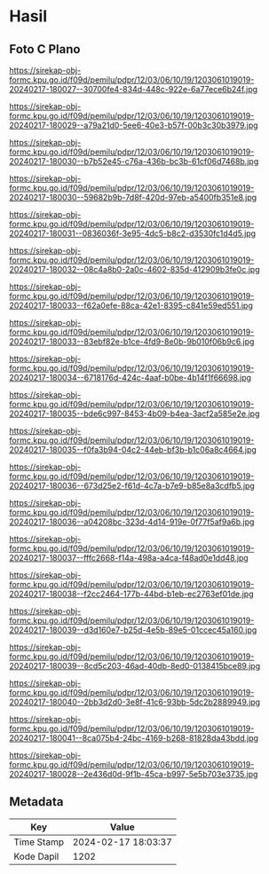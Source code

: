 # Hasil

## Foto C Plano

https://sirekap-obj-formc.kpu.go.id/f09d/pemilu/pdpr/12/03/06/10/19/1203061019019-20240217-180027--30700fe4-834d-448c-922e-6a77ece6b24f.jpg

https://sirekap-obj-formc.kpu.go.id/f09d/pemilu/pdpr/12/03/06/10/19/1203061019019-20240217-180029--a79a21d0-5ee6-40e3-b57f-00b3c30b3979.jpg

https://sirekap-obj-formc.kpu.go.id/f09d/pemilu/pdpr/12/03/06/10/19/1203061019019-20240217-180030--b7b52e45-c76a-436b-bc3b-61cf06d7468b.jpg

https://sirekap-obj-formc.kpu.go.id/f09d/pemilu/pdpr/12/03/06/10/19/1203061019019-20240217-180030--59682b9b-7d8f-420d-97eb-a5400fb351e8.jpg

https://sirekap-obj-formc.kpu.go.id/f09d/pemilu/pdpr/12/03/06/10/19/1203061019019-20240217-180031--0836036f-3e95-4dc5-b8c2-d3530fc1d4d5.jpg

https://sirekap-obj-formc.kpu.go.id/f09d/pemilu/pdpr/12/03/06/10/19/1203061019019-20240217-180032--08c4a8b0-2a0c-4602-835d-412909b3fe0c.jpg

https://sirekap-obj-formc.kpu.go.id/f09d/pemilu/pdpr/12/03/06/10/19/1203061019019-20240217-180033--f62a0efe-88ca-42e1-8395-c841e59ed551.jpg

https://sirekap-obj-formc.kpu.go.id/f09d/pemilu/pdpr/12/03/06/10/19/1203061019019-20240217-180033--83ebf82e-b1ce-4fd9-8e0b-9b010f06b9c6.jpg

https://sirekap-obj-formc.kpu.go.id/f09d/pemilu/pdpr/12/03/06/10/19/1203061019019-20240217-180034--6718176d-424c-4aaf-b0be-4b14f1f66698.jpg

https://sirekap-obj-formc.kpu.go.id/f09d/pemilu/pdpr/12/03/06/10/19/1203061019019-20240217-180035--bde6c997-8453-4b09-b4ea-3acf2a585e2e.jpg

https://sirekap-obj-formc.kpu.go.id/f09d/pemilu/pdpr/12/03/06/10/19/1203061019019-20240217-180035--f0fa3b94-04c2-44eb-bf3b-b1c06a8c4664.jpg

https://sirekap-obj-formc.kpu.go.id/f09d/pemilu/pdpr/12/03/06/10/19/1203061019019-20240217-180036--673d25e2-f61d-4c7a-b7e9-b85e8a3cdfb5.jpg

https://sirekap-obj-formc.kpu.go.id/f09d/pemilu/pdpr/12/03/06/10/19/1203061019019-20240217-180036--a04208bc-323d-4d14-919e-0f77f5af9a6b.jpg

https://sirekap-obj-formc.kpu.go.id/f09d/pemilu/pdpr/12/03/06/10/19/1203061019019-20240217-180037--fffc2668-f14a-498a-a4ca-f48ad0e1dd48.jpg

https://sirekap-obj-formc.kpu.go.id/f09d/pemilu/pdpr/12/03/06/10/19/1203061019019-20240217-180038--f2cc2464-177b-44bd-b1eb-ec2763ef01de.jpg

https://sirekap-obj-formc.kpu.go.id/f09d/pemilu/pdpr/12/03/06/10/19/1203061019019-20240217-180039--d3d160e7-b25d-4e5b-89e5-01ccec45a160.jpg

https://sirekap-obj-formc.kpu.go.id/f09d/pemilu/pdpr/12/03/06/10/19/1203061019019-20240217-180039--8cd5c203-46ad-40db-8ed0-0138415bce89.jpg

https://sirekap-obj-formc.kpu.go.id/f09d/pemilu/pdpr/12/03/06/10/19/1203061019019-20240217-180040--2bb3d2d0-3e8f-41c6-93bb-5dc2b2889949.jpg

https://sirekap-obj-formc.kpu.go.id/f09d/pemilu/pdpr/12/03/06/10/19/1203061019019-20240217-180041--8ca075b4-24bc-4169-b268-81828da43bdd.jpg

https://sirekap-obj-formc.kpu.go.id/f09d/pemilu/pdpr/12/03/06/10/19/1203061019019-20240217-180028--2e436d0d-9f1b-45ca-b997-5e5b703e3735.jpg


## Metadata

| Key        | Value               |
| ---------- | ------------------- |
| Time Stamp | 2024-02-17 18:03:37 |
| Kode Dapil | 1202                |



